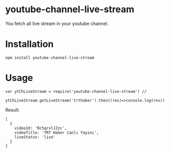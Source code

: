 # youtube-channel-live-stream

You fetch all live stream in your youtube channel.

# Installation

```
npm install youtube-channel-live-stream

```


# Usage

```
var ytChLiveStream = require('youtube-channel-live-stream') // 

ytChLiveStream.getLiveStream('trthaber').then((res)=>console.log(res));
```

Result:

```
[
  {
    videoId: 'Rc5qrxlJZzc',
    videoTitle: 'TRT Haber Canlı Yayını',
    liveStatus: 'live'
  }
]

```




